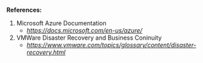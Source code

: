 **References:**

1. Microsoft Azure Documentation
   * *https://docs.microsoft.com/en-us/azure/*
2. VMWare Disaster Recovery and Business Coninuity
   * *https://www.vmware.com/topics/glossary/content/disaster-recovery.html*
